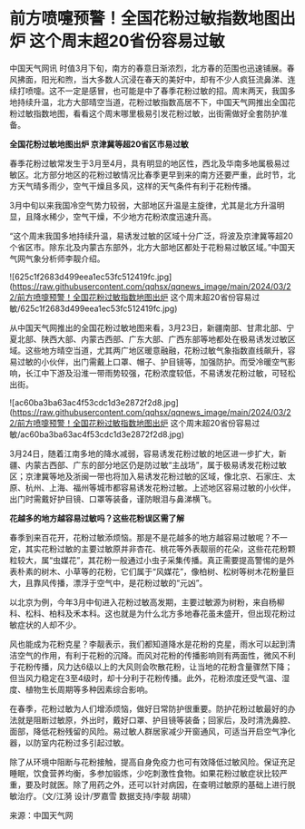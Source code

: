 # 前方喷嚏预警！全国花粉过敏指数地图出炉 这个周末超20省份容易过敏

中国天气网讯
时值3月下旬，南方的春意日渐浓烈，北方春的范围也迅速铺展。春风拂面，阳光和煦，当大多数人沉浸在春天的美好中，却有不少人疯狂流鼻涕、连续打喷嚏。这不一定是感冒，也可能是中了春季花粉过敏的招。周末两天，我国多地持续升温，北方大部晴空当道，花粉过敏指数高居不下，中国天气网推出全国花粉过敏指数地图，看看这个周末哪里极易引发花粉过敏，出街需做好全套防护准备。

**全国花粉过敏地图出炉 京津冀等超20省区市易过敏**

春季花粉过敏常发生于3月至4月，具有明显的地区性，西北及华南多地属极易过敏区。北方部分地区的花粉过敏情况比春季更早到来的南方还要严重，此时节，北方天气晴多雨少，空气干燥且多风，这样的天气条件有利于花粉传播。

3月中旬以来我国冷空气势力较弱，大部地区升温是主旋律，尤其是北方升温明显，且降水稀少，空气干燥，不少地方花粉浓度迅速升高。

“这个周末我国多地持续升温，易诱发过敏的区域十分广泛，将波及京津冀等超20个省区市。除东北及内蒙古东部外，北方大部地区都处于花粉易过敏区域。”中国天气网气象分析师李靓介绍。

![625c1f2683d499eea1ec53fc512419fc.jpg](https://raw.githubusercontent.com/qqhsx/qqnews_image/main/2024/03/22/前方喷嚏预警！全国花粉过敏指数地图出炉 这个周末超20省份容易过敏/625c1f2683d499eea1ec53fc512419fc.jpg)

从中国天气网推出的全国花粉过敏地图来看，3月23日，新疆南部、甘肃北部、宁夏北部、陕西大部、内蒙古西部、广东大部、广西东部等地都处在极易诱发过敏区域。这些地方晴空当道，尤其两广地区暖意融融，花粉过敏气象指数直线飙升，容易过敏的小伙伴，出门需戴上口罩、帽子、护目镜等，加强防护。而受冷暖空气影响，长江中下游及沿淮一带雨势较强，花粉浓度较低，不易诱发花粉过敏，可轻松出街。

![ac60ba3ba63ac4f53cdc1d3e2872f2d8.jpg](https://raw.githubusercontent.com/qqhsx/qqnews_image/main/2024/03/22/前方喷嚏预警！全国花粉过敏指数地图出炉 这个周末超20省份容易过敏/ac60ba3ba63ac4f53cdc1d3e2872f2d8.jpg)

3月24日，随着江南多地的降水减弱，容易诱发花粉过敏的地区进一步扩大，新疆、内蒙古西部、广东的部分地区仍是防过敏“主战场”，属于极易诱发花粉过敏区；京津冀等地及浙闽一带也将加入易诱发花粉过敏的区域，像北京、石家庄、太原、杭州、上海、福州等城市都容易诱发花粉过敏。上述地区容易过敏的小伙伴，出门时需戴好护目镜、口罩等装备，谨防眼泪与鼻涕横飞。

**花越多的地方越容易过敏吗？这些花粉误区需了解**

春季到来百花开，花粉过敏添烦恼。那是不是花越多的地方越容易过敏呢？不一定，其实花粉过敏的主要过敏原并非杏花、桃花等外表靓丽的花朵，这些花花粉颗粒较大，属“虫媒花”，其花粉一般通过小虫子采集传播。真正需要提高警惕的是外表朴素的树木、小草等的花粉，它们属于“风媒花”，像柏树、松树等树木花粉量巨大，且靠风传播，漂浮于空气中，是花粉过敏的“元凶”。

以北京为例，今年3月中旬进入花粉过敏高发期，主要过敏源为树粉，来自杨柳科、松科、柏科及禾本科。这也就是为什么北方多地春花虽未盛开，但出现花粉过敏症状的人却不少。

风也能成为花粉克星？李靓表示，我们都知道降水是花粉的克星，雨水可以起到清洁空气的作用，有利于花粉的沉降。而风对花粉的传播影响则有两面性，微风不利于花粉传播，风力达6级以上的大风则会吹散花粉，让当地的花粉含量骤然下降；但当风力稳定在3至4级时，却十分利于花粉传播。此外，花粉浓度还受气温、湿度、植物生长周期等多种因素综合影响。

在春季，花粉过敏为人们增添烦恼，做好日常防护很重要。防护花粉过敏最好的办法就是阻断过敏原，外出时，戴好口罩、护目镜等装备；回家后，及时清洗鼻腔、面部，降低花粉残留的风险。易过敏人群居家减少开窗通风，可适当开启空气净化器，以防室内花粉过多引起过敏。

除了从环境中阻断与花粉接触，提高自身免疫力也可有效降低过敏风险。保证充足睡眠，饮食营养均衡，多参加锻炼，少吃刺激性食物。如果花粉过敏症状比较严重，要及时就医。除了用药之外，还可以针对病因，在查明过敏原的基础上进行脱敏治疗。（文/江漪
设计/罗嘉雪 数据支持/李靓 胡啸）

来源：中国天气网

